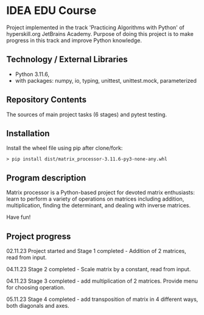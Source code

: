 # IDEA EDU Course

Project implemented in the track 'Practicing Algorithms with Python' of hyperskill.org JetBrains Academy. 
Purpose of doing this project is to make progress in this track and improve Python knowledge.

## Technology / External Libraries

- Python 3.11.6,
- with packages: numpy, io, typing, unittest, unittest.mock, parameterized

## Repository Contents

The sources of main project tasks (6 stages) and pytest testing.

## Installation

Install the wheel file using pip after clone/fork:

    > pip install dist/matrix_processor-3.11.6-py3-none-any.whl

## Program description

Matrix processor is a Python-based project for devoted matrix enthusiasts: learn to perform a variety of operations
on matrices including addition, multiplication, finding the determinant, and dealing with inverse matrices.

Have fun!

## Project progress

[//]: # (Project was completed on 29.10.23)

02.11.23 Project started and Stage 1 completed - Addition of 2 matrices, read from input.

04.11.23 Stage 2 completed - Scale matrix by a constant, read from input.

04.11.23 Stage 3 completed - add multiplication of 2 matrices. Provide menu for choosing operation.

05.11.23 Stage 4 completed - add transposition of matrix in 4 different ways, both diagonals and axes.
